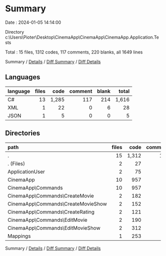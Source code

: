 # Summary

Date : 2024-01-05 14:14:00

Directory c:\\Users\\Pioter\\Desktop\\CinemaApp\\CinemaApp\\CinemaApp.Application.Tests

Total : 15 files,  1312 codes, 117 comments, 220 blanks, all 1649 lines

Summary / [Details](details.md) / [Diff Summary](diff.md) / [Diff Details](diff-details.md)

## Languages
| language | files | code | comment | blank | total |
| :--- | ---: | ---: | ---: | ---: | ---: |
| C# | 13 | 1,285 | 117 | 214 | 1,616 |
| XML | 1 | 22 | 0 | 6 | 28 |
| JSON | 1 | 5 | 0 | 0 | 5 |

## Directories
| path | files | code | comment | blank | total |
| :--- | ---: | ---: | ---: | ---: | ---: |
| . | 15 | 1,312 | 117 | 220 | 1,649 |
| . (Files) | 2 | 27 | 0 | 6 | 33 |
| ApplicationUser | 2 | 75 | 12 | 15 | 102 |
| CinemaApp | 10 | 957 | 84 | 162 | 1,203 |
| CinemaApp\\Commands | 10 | 957 | 84 | 162 | 1,203 |
| CinemaApp\\Commands\\CreateMovie | 2 | 182 | 18 | 31 | 231 |
| CinemaApp\\Commands\\CreateMovieShow | 2 | 152 | 18 | 35 | 205 |
| CinemaApp\\Commands\\CreateRating | 2 | 121 | 15 | 27 | 163 |
| CinemaApp\\Commands\\EditMovie | 2 | 190 | 15 | 27 | 232 |
| CinemaApp\\Commands\\EditMovieShow | 2 | 312 | 18 | 42 | 372 |
| Mappings | 1 | 253 | 21 | 37 | 311 |

Summary / [Details](details.md) / [Diff Summary](diff.md) / [Diff Details](diff-details.md)